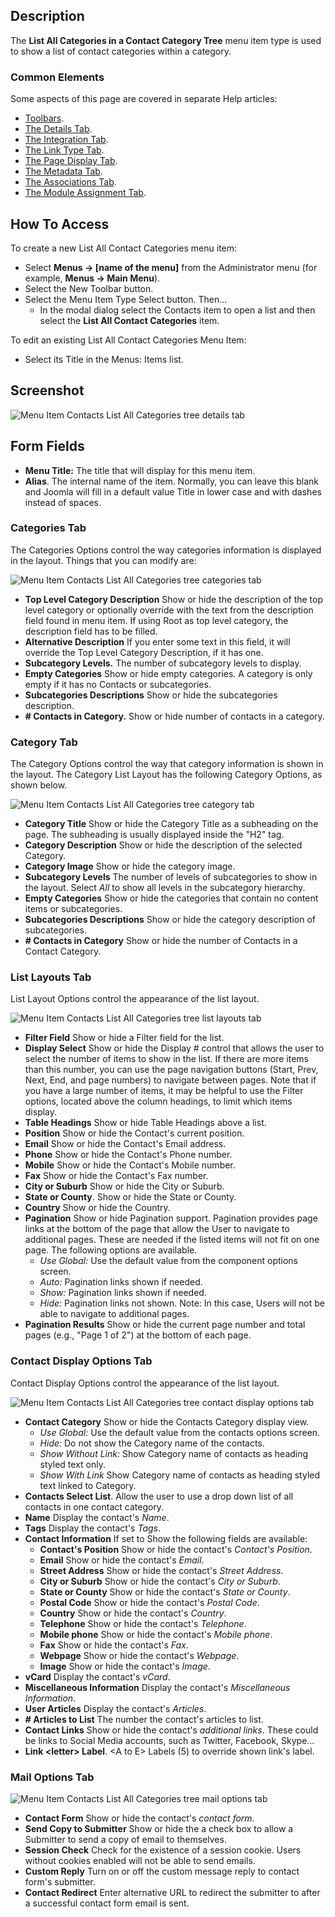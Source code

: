 <!-- Filename: Help4.x:Menu_Item:_List_All_Contact_Categories / Display title: List All Contact Categories -->

## Description

The **List All Categories in a Contact Category Tree** menu item type is 
used to show a list of contact categories within a category.

### Common Elements

Some aspects of this page are covered in separate Help articles:

* [Toolbars](jdocmanual?article=help/common-elements/toolbars).
* [The Details Tab](jdocmanual?article=help/menu-items-common/menu-item-details).
* [The Integration Tab](jdocmanual?article=help/menu-items-common/menu-item-integration).
* [The Link Type Tab](jdocmanual?article=help/menu-items-common/menu-item-link-type).
* [The Page Display Tab](jdocmanual?article=help/menu-items-common/menu-item-page-display).
* [The Metadata Tab](jdocmanual?article=help/menu-items-common/menu-item-metadata).
* [The Associations Tab](jdocmanual?article=help/common-elements/edit-associations).
* [The Module Assignment Tab](jdocmanual?article=help/menu-items-common/menu-item-module-assignment).

## How To Access

To create a new List All Contact Categories menu item:

- Select **Menus → \[name of the menu\]** from the Administrator
  menu (for example, **Menus → Main Menu**).
- Select the New Toolbar button.
- Select the Menu Item Type Select button.
  Then...
  - In the modal dialog select the Contacts item to open a list and then
    select the **List All Contact Categories** item.

To edit an existing List All Contact Categories Menu Item:

- Select its Title in the Menus: Items list.

## Screenshot

![Menu Item Contacts List All Categories tree details tab](../../../en/images/menu-items/contacts-list-all-categories-tree-details-tab.png)

## Form Fields

- **Menu Title:** The title that will display for this menu item.
- **Alias**. The internal name of the item. Normally, you can leave this
  blank and Joomla will fill in a default value Title in lower case and
  with dashes instead of spaces.

### Categories Tab

The Categories Options control the way categories information is
displayed in the layout. Things that you can modify are:

![Menu Item Contacts List All Categories tree categories tab](../../../en/images/menu-items/contacts-list-all-categories-tree-categories-tab.png)

- **Top Level Category Description** Show or hide the
  description of the top level category or optionally override with the
  text from the description field found in menu item. If using Root as
  top level category, the description field has to be filled.
- **Alternative Description** If you enter some text in this field, it
  will override the Top Level Category Description, if it has one.
- **Subcategory Levels.** The number of subcategory levels to display.
- **Empty Categories** Show or hide empty categories. A category is only 
  empty if it has no Contacts or subcategories.
- **Subcategories Descriptions** Show or hide the subcategories description.
- **\# Contacts in Category.** Show or hide number of contacts in a category.

### Category Tab

The Category Options control the way that category information is shown
in the layout. The Category List Layout has the following Category
Options, as shown below.

![Menu Item Contacts List All Categories tree category tab](../../../en/images/menu-items/contacts-list-all-categories-tree-category-tab.png)

- **Category Title** Show or hide the Category Title as a subheading on the 
  page. The subheading is usually displayed inside the "H2" tag.
- **Category Description** Show or hide the description of the selected Category.
- **Category Image** Show or hide the category image.
- **Subcategory Levels** The number of levels of subcategories to show in the 
  layout. Select *All* to show all levels in the subcategory hierarchy.
- **Empty Categories** Show or hide the categories that contain no content 
  items or subcategories.
- **Subcategories Descriptions** Show or hide the category description of 
  subcategories.
- **\# Contacts in Category** Show or hide the number of Contacts in a 
  Contact Category.

### List Layouts Tab

List Layout Options control the appearance of the list layout.

![Menu Item Contacts List All Categories tree list layouts tab](../../../en/images/menu-items/contacts-list-all-categories-tree-list-layouts-tab.png)

- **Filter Field** Show or hide a Filter field for the list.
- **Display Select** Show or hide the Display \# control that allows the 
  user to select the number of items to show in the list.
    If there are more items than this number, you can use the page
    navigation buttons (Start, Prev, Next, End, and page numbers) to
    navigate between pages. Note that if you have a large number of items,
    it may be helpful to use the Filter options, located above the column
    headings, to limit which items display.
- **Table Headings** Show or hide Table Headings above a list.
- **Position** Show or hide the Contact's current position.
- **Email** Show or hide the Contact's Email address.
- **Phone** Show or hide the Contact's Phone number.
- **Mobile** Show or hide the Contact's Mobile number.
- **Fax** Show or hide the Contact's Fax number.
- **City or Suburb** Show or hide the City or Suburb.
- **State or County**. Show or hide the State or County.
- **Country** Show or hide the Country.
- **Pagination** Show or hide Pagination support. Pagination provides
  page links at the bottom of the page that allow the User to navigate
  to additional pages. These are needed if the listed items will not fit
  on one page.
    The following options are available.
    - *Use Global:* Use the default value from the component options screen.
    - *Auto:* Pagination links shown if needed.
    - *Show:* Pagination links shown if needed.
    - *Hide:* Pagination links not shown. Note: In this case, Users will not
      be able to navigate to additional pages.
- **Pagination Results** Show or hide the current page number and total
  pages (e.g., "Page 1 of 2") at the bottom of each page.

### Contact Display Options Tab

Contact Display Options control the appearance of the list layout.

![Menu Item Contacts List All Categories tree contact display options tab](../../../en/images/menu-items/contacts-list-all-categories-tree-contact-display-options.png)

- **Contact Category** Show or hide the Contacts Category display view.
    - *Use Global:* Use the default value from the contacts options screen.
    - *Hide:* Do not show the Category name of the contacts.
    - *Show Without Link:* Show Category name of contacts as heading styled
      text only.
    - *Show With Link* Show Category name of contacts as heading styled text
      linked to Category.
- **Contacts Select List**. Allow the user to use a drop down list of all
  contacts in one contact category.
- **Name** Display the contact's *Name*.
- **Tags** Display the contact's *Tags*.
- **Contact Information** If set to Show the following fields are available:
  - **Contact's Position** Show or hide the contact's *Contact's Position*.
  - **Email** Show or hide the contact's *Email*.
  - **Street Address** Show or hide the contact's *Street Address*.
  - **City or Suburb** Show or hide the contact's *City or Suburb*.
  - **State or County** Show or hide the contact's *State or County*.
  - **Postal Code** Show or hide the contact's *Postal Code*.
  - **Country** Show or hide the contact's *Country*.
  - **Telephone** Show or hide the contact's *Telephone*.
  - **Mobile phone** Show or hide the contact's *Mobile phone*.
  - **Fax** Show or hide the contact's *Fax*.
  - **Webpage** Show or hide the contact's *Webpage*.
  - **Image** Show or hide the contact's *Image*.
- **vCard** Display the contact's *vCard*.
- **Miscellaneous Information** Display the contact's *Miscellaneous Information*.
- **User Articles** Display the contact's *Articles*.
- **\# Articles to List** The number the contact's articles to list.
- **Contact Links** Show or hide the contact's *additional links*. These could
  be links to Social Media accounts, such as Twitter, Facebook, Skype...
- **Link \<letter\> Label**. \<A to E\> Labels (5) to override shown
  link's label.

### Mail Options Tab

![Menu Item Contacts List All Categories tree mail options tab](../../../en/images/menu-items/contacts-list-all-categories-tree-mail-options-tab.png)

- **Contact Form** Show or hide the contact's *contact form*.
- **Send Copy to Submitter** Show or hide the a check
  box to allow a Submitter to send a copy of email to themselves.
- **Session Check** Check for the existence of a session cookie. Users without 
  cookies enabled will not be able to send emails.
- **Custom Reply** Turn on or off the custom message reply to contact form's 
  submitter.
- **Contact Redirect** Enter alternative URL to redirect the submitter to
  after a successful contact form email is sent.
